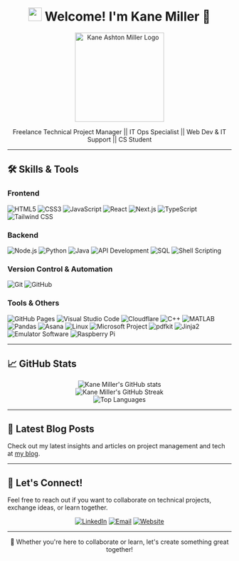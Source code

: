 <h1 align="center"><img src="https://emojis.slackmojis.com/emojis/images/1531849430/4246/blob-sunglasses.gif?1531849430" width="30"/> Welcome! I'm Kane Miller 👋</h1>

<p align="center">
  <img src="https://www.kmprojectsolutions.com/images/secondary-logo.png" alt="Kane Ashton Miller Logo" width="200"/>
</p>

<p align="center">Freelance Technical Project Manager || IT Ops Specialist || Web Dev & IT Support || CS Student</p>

---

## 🛠️ Skills & Tools

### Frontend
![HTML5](https://img.shields.io/badge/-HTML5-E34F26?style=flat-square&logo=html5&logoColor=white) ![CSS3](https://img.shields.io/badge/-CSS3-1572B6?style=flat-square&logo=css3&logoColor=white) ![JavaScript](https://img.shields.io/badge/-JavaScript-F7DF1E?style=flat-square&logo=javascript&logoColor=black) ![React](https://img.shields.io/badge/-React-61DAFB?style=flat-square&logo=react&logoColor=black) ![Next.js](https://img.shields.io/badge/-Next.js-000000?style=flat-square&logo=nextdotjs&logoColor=white) ![TypeScript](https://img.shields.io/badge/-TypeScript-3178C6?style=flat-square&logo=typescript&logoColor=white) ![Tailwind CSS](https://img.shields.io/badge/-Tailwind%20CSS-38B2AC?style=flat-square&logo=tailwind-css&logoColor=white)

### Backend
![Node.js](https://img.shields.io/badge/-Node.js-339933?style=flat-square&logo=nodedotjs&logoColor=white) ![Python](https://img.shields.io/badge/-Python-3776AB?style=flat-square&logo=python&logoColor=white) ![Java](https://img.shields.io/badge/-Java-007396?style=flat-square&logo=java&logoColor=white) ![API Development](https://img.shields.io/badge/-API%20Development-009688?style=flat-square&logo=swagger&logoColor=white) ![SQL](https://img.shields.io/badge/-SQL-4479A1?style=flat-square&logo=postgresql&logoColor=white) ![Shell Scripting](https://img.shields.io/badge/-Shell%20Scripting-4EAA25?style=flat-square&logo=gnu-bash&logoColor=white)

### Version Control & Automation
![Git](https://img.shields.io/badge/-Git-F05032?style=flat-square&logo=git&logoColor=white) ![GitHub](https://img.shields.io/badge/-GitHub-181717?style=flat-square&logo=github&logoColor=white)

### Tools & Others
![GitHub Pages](https://img.shields.io/badge/-GitHub%20Pages-181717?style=flat-square&logo=github&logoColor=white) ![Visual Studio Code](https://img.shields.io/badge/-VS%20Code-007ACC?style=flat-square&logo=visual-studio-code&logoColor=white) ![Cloudflare](https://img.shields.io/badge/-Cloudflare-F38020?style=flat-square&logo=cloudflare&logoColor=white) ![C++](https://img.shields.io/badge/-C++-00599C?style=flat-square&logo=c%2B%2B&logoColor=white) ![MATLAB](https://img.shields.io/badge/-MATLAB-0076A8?style=flat-square&logo=mathworks&logoColor=white) ![Pandas](https://img.shields.io/badge/-Pandas-150458?style=flat-square&logo=pandas&logoColor=white) ![Asana](https://img.shields.io/badge/-Asana-F06A6A?style=flat-square&logo=asana&logoColor=white) ![Linux](https://img.shields.io/badge/-Linux-FCC624?style=flat-square&logo=linux&logoColor=black) ![Microsoft Project](https://img.shields.io/badge/-Microsoft%20Project-217346?style=flat-square&logo=microsoft-project&logoColor=white) ![pdfkit](https://img.shields.io/badge/-pdfkit-007ACC?style=flat-square&logo=python&logoColor=white) ![Jinja2](https://img.shields.io/badge/-Jinja2-FFA500?style=flat-square&logo=python&logoColor=white) ![Emulator Software](https://img.shields.io/badge/-Emulator%20Software-000000?style=flat-square&logo=gamepad&logoColor=white) ![Raspberry Pi](https://img.shields.io/badge/-Raspberry%20Pi-A22846?style=flat-square&logo=raspberry-pi&logoColor=white)

---

## 📈 GitHub Stats

<div align="center">
  <img src="https://github-readme-stats.vercel.app/api?username=kaneAmiller&show_icons=true&theme=radical" alt="Kane Miller's GitHub stats" />
</div>
<div align="center">
  <img src="https://github-readme-streak-stats.herokuapp.com/?user=kaneAmiller&theme=radical" alt="Kane Miller's GitHub Streak" />
</div>
<div align="center">
  <img src="https://github-readme-stats.vercel.app/api/top-langs/?username=kaneAmiller&layout=compact&theme=radical" alt="Top Languages" />
</div>

---
## 📄 Latest Blog Posts

Check out my latest insights and articles on project management and tech at [my blog](https://www.kmprojectsolutions.com/blog).

---

## 🤝 Let's Connect!

Feel free to reach out if you want to collaborate on technical projects, exchange ideas, or learn together.
<p align="center">
  <a href="https://www.linkedin.com/in/kane-a-miller/" target="_blank"><img alt="LinkedIn" src="https://img.shields.io/badge/LinkedIn-%230077B5.svg?&style=for-the-badge&logo=linkedin&logoColor=white" /></a>
  <a href="mailto:kanemiller.pm@outlook.com" target="_blank"><img alt="Email" src="https://img.shields.io/badge/Email-D14836?style=for-the-badge&logo=gmail&logoColor=white" /></a>
  <a href="https://www.kmprojectsolutions.com" target="_blank"><img alt="Website" src="https://img.shields.io/badge/Website-000000?style=for-the-badge&logo=google-chrome&logoColor=white" /></a>
</p>

---

<p align="center">💬 Whether you're here to collaborate or learn, let's create something great together!</p>

